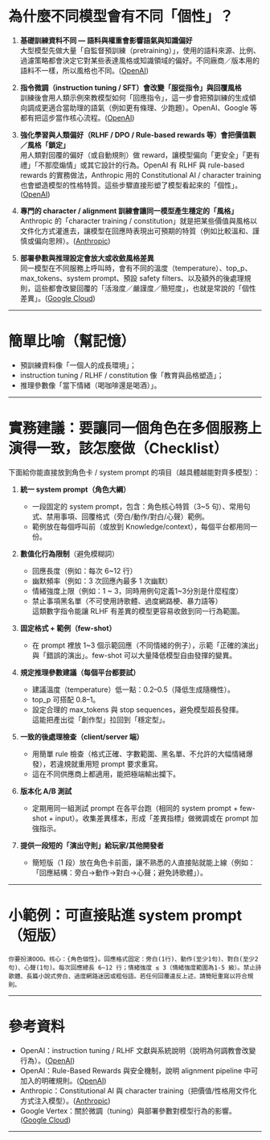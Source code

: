 <h1 id="為什麼不同模型會有不同「個性」？">為什麼不同模型會有不同「個性」？</h1>
<ol>
<li>
<p><strong>基礎訓練資料不同 — 語料與權重會影響語氣與知識偏好</strong><br>
大型模型先做大量「自監督預訓練（pretraining）」，使用的語料來源、比例、過濾策略都會決定它對某些表達風格或知識領域的偏好。不同廠商／版本用的語料不一樣，所以風格也不同。(<a href="https://cdn.openai.com/papers/gpt-4-system-card.pdf?utm_source=chatgpt.com" title="[PDF] GPT-4 System Card | OpenAI">OpenAI</a>)</p>
</li>
<li>
<p><strong>指令微調（instruction tuning / SFT）會改變「服從指令」與回覆風格</strong><br>
訓練後會用人類示例來教模型如何「回應指令」，這一步會把預訓練的生成傾向調成更適合當助理的語氣（例如更有條理、少跑題）。OpenAI、Google 等都有把這步當作核心流程。(<a href="https://cdn.openai.com/papers/Training_language_models_to_follow_instructions_with_human_feedback.pdf?utm_source=chatgpt.com" title="Training language models to follow instructions with ...">OpenAI</a>)</p>
</li>
<li>
<p><strong>強化學習與人類偏好（RLHF / DPO / Rule-based rewards 等）會把價值觀／風格「鎖定」</strong><br>
用人類對回覆的偏好（或自動規則）做 reward，讓模型偏向「更安全」「更有禮」「不那麼煽情」或其它設計的行為。OpenAI 有 RLHF 與 rule-based rewards 的實務做法，Anthropic 用的 Constitutional AI / character training 也會塑造模型的性格特質。這些步驟直接形塑了模型看起來的「個性」。(<a href="https://cdn.openai.com/papers/Training_language_models_to_follow_instructions_with_human_feedback.pdf?utm_source=chatgpt.com" title="Training language models to follow instructions with ...">OpenAI</a>)</p>
</li>
<li>
<p><strong>專門的 character / alignment 訓練會讓同一模型產生穩定的「風格」</strong><br>
Anthropic 的「character training / constitution」就是把某些價值與風格以文件化方式灌進去，讓模型在回應時表現出可預期的特質（例如比較溫和、謹慎或偏向思辨）。(<a href="https://www.anthropic.com/research/claude-character?utm_source=chatgpt.com" title="Claude's Character">Anthropic</a>)</p>
</li>
<li>
<p><strong>部署參數與推理設定會放大或收斂風格差異</strong><br>
同一模型在不同服務上呼叫時，會有不同的溫度（temperature）、top_p、max_tokens、system prompt、預設 safety filters、以及額外的後處理規則，這些都會改變回覆的「活潑度／嚴謹度／簡短度」，也就是常說的「個性差異」。(<a href="https://cloud.google.com/vertex-ai/generative-ai/docs/learn/prompts/introduction-prompt-design?utm_source=chatgpt.com" title="Introduction to prompting | Generative AI on Vertex AI">Google Cloud</a>)</p>
</li>
</ol>
<hr>
<h1 id="簡單比喻（幫記憶）">簡單比喻（幫記憶）</h1>
<ul>
<li>預訓練資料像「一個人的成長環境」；</li>
<li>instruction tuning / RLHF / constitution 像「教育與品格塑造」；</li>
<li>推理參數像「當下情緒（喝咖啡還是喝酒）」。</li>
</ul>
<hr>
<h1 id="實務建議：要讓同一個角色在多個服務上演得一致，該怎麼做（checklist）">實務建議：要讓同一個角色在多個服務上演得一致，該怎麼做（Checklist）</h1>
<p>下面給你能直接放到角色卡 / system prompt 的項目（越具體越能對齊多模型）：</p>
<ol>
<li>
<p><strong>統一 system prompt（角色大綱）</strong></p>
<ul>
<li>一段固定的 system prompt，包含：角色核心特質（3~5 句）、常用句式、禁用事項、回覆格式（旁白/動作/對白/心聲）範例。</li>
<li>範例放在每個呼叫前（或放到 Knowledge/context），每個平台都用同一份。</li>
</ul>
</li>
<li>
<p><strong>數值化行為限制</strong>（避免模糊詞）</p>
<ul>
<li>回應長度（例如：每次 6~12 行）</li>
<li>幽默頻率（例如：3 次回應內最多 1 次幽默）</li>
<li>情緒強度上限（例如：1 ~ 3，同時用例句定義1~3分別是什麼程度）</li>
<li>禁止事項黑名單（不可使用詩歌體、過度網路梗、暴力語等）<br>
這類數字指令能讓 RLHF 有差異的模型更容易收斂到同一行為範圍。</li>
</ul>
</li>
<li>
<p><strong>固定格式 + 範例（few-shot）</strong></p>
<ul>
<li>在 prompt 裡放 1~3 個示範回應（不同情緒的例子），示範「正確的演出」與「錯誤的演出」。few-shot 可以大量降低模型自由發揮的變異。</li>
</ul>
</li>
<li>
<p><strong>規定推理參數建議（每個平台都要試）</strong></p>
<ul>
<li>建議溫度（temperature）低一點：0.2–0.5（降低生成隨機性）。</li>
<li>top_p 可搭配 0.8–1。</li>
<li>設定合理的 max_tokens 與 stop sequences，避免模型超長發揮。<br>
這能把產出從「創作型」拉回到「穩定型」。</li>
</ul>
</li>
<li>
<p><strong>一致的後處理檢查（client/server 端）</strong></p>
<ul>
<li>用簡單 rule 檢查（格式正確、字數範圍、黑名單、不允許的大幅情緒爆發），若違規就重用短 prompt 要求重寫。</li>
<li>這在不同供應商上都適用，能把極端輸出攔下。</li>
</ul>
</li>
<li>
<p><strong>版本化 A/B 測試</strong></p>
<ul>
<li>定期用同一組測試 prompt 在各平台跑（相同的 system prompt + few-shot + input）。收集差異樣本，形成「差異指標」做微調或在 prompt 加強指示。</li>
</ul>
</li>
<li>
<p><strong>提供一段短的「演出守則」給玩家/其他開發者</strong></p>
<ul>
<li>簡短版（1 段）放在角色卡前面，讓不熟悉的人直接貼就能上線（例如：「回應結構：旁白→動作→對白→心聲；避免詩歌體」）。</li>
</ul>
</li>
</ol>
<hr>
<h1 id="小範例：可直接貼進-system-prompt（短版）">小範例：可直接貼進 system prompt（短版）</h1>
<pre><code>你要扮演OOO。核心：{角色個性}。回應格式固定：旁白(1行)、動作(至少1句)、對白(至少2句)、心聲(1句)。每次回應總長 6~12 行；情緒強度 ≤ 3（情緒強度範圍為1-5 級）。禁止詩歌體、長篇小說式旁白、過度網路迷因或粗俗語。若任何回覆違反上述，請簡短重寫以符合規則。
</code></pre>
<hr>
<h1 id="參考資料">參考資料</h1>
<ul>
<li>OpenAI：instruction tuning / RLHF 文獻與系統說明（說明為何調教會改變行為）。(<a href="https://cdn.openai.com/papers/Training_language_models_to_follow_instructions_with_human_feedback.pdf?utm_source=chatgpt.com" title="Training language models to follow instructions with ...">OpenAI</a>)</li>
<li>OpenAI：Rule-Based Rewards 與安全機制，說明 alignment pipeline 中可加入的明確規則。(<a href="https://openai.com/index/improving-model-safety-behavior-with-rule-based-rewards/?utm_source=chatgpt.com" title="Improving Model Safety Behavior with Rule-Based Rewards">OpenAI</a>)</li>
<li>Anthropic：Constitutional AI 與 character training（把價值/性格用文件化方式注入模型）。(<a href="https://www.anthropic.com/news/claudes-constitution?utm_source=chatgpt.com" title="Claude's Constitution">Anthropic</a>)</li>
<li>Google Vertex：關於微調（tuning）與部署參數對模型行為的影響。(<a href="https://cloud.google.com/vertex-ai/generative-ai/docs/models/tune-models?utm_source=chatgpt.com" title="Introduction to tuning | Generative AI on Vertex AI">Google Cloud</a>)</li>
</ul>
<hr>

